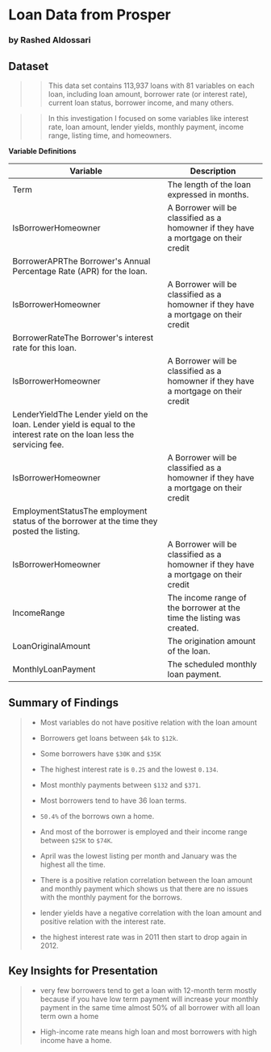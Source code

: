 # Loan Data from Prosper 

### by Rashed Aldossari


## Dataset

>>This data set contains 113,937 loans with 81 variables on each loan, including loan amount, borrower rate (or interest rate), current loan status, borrower income, and many others.

>> In this investigation I focused on some variables like interest rate, loan amount, lender yields, monthly payment, income range, listing time, and homeowners.

**Variable Definitions**

|Variable|Description|
|--------|-----------|
|Term|The length of the loan expressed in months.|
|IsBorrowerHomeowner|A Borrower will be classified as a homowner if they have a mortgage on their credit |profile or provide documentation confirming they are a homeowner.|
|BorrowerAPRThe Borrower's Annual Percentage Rate (APR) for the loan.|
|IsBorrowerHomeowner|A Borrower will be classified as a homowner if they have a mortgage on their credit |profile or provide documentation confirming they are a homeowner.|
|BorrowerRateThe Borrower's interest rate for this loan.|
|IsBorrowerHomeowner|A Borrower will be classified as a homowner if they have a mortgage on their credit |profile or provide documentation confirming they are a homeowner.|
|LenderYieldThe Lender yield on the loan. Lender yield is equal to the interest rate on the loan less the servicing fee.|
|IsBorrowerHomeowner|A Borrower will be classified as a homowner if they have a mortgage on their credit |profile or provide documentation confirming they are a homeowner.|
|EmploymentStatusThe employment status of the borrower at the time they posted the listing.|
|IsBorrowerHomeowner|A Borrower will be classified as a homowner if they have a mortgage on their credit |profile or provide documentation confirming they are a homeowner.|
|IncomeRange|The income range of the borrower at the time the listing was created.|
|LoanOriginalAmount|The origination amount of the loan.|
|MonthlyLoanPayment|The scheduled monthly loan payment.|

## Summary of Findings
>
> * Most variables do not have  positive relation with the loan amount
>
> * Borrowers get loans between `$4k` to `$12k`.
>
> * Some borrowers have `$30K` and `$35K`
>
> * The highest interest rate is `0.25` and the lowest `0.134`.
>
> * Most monthly payments between `$132` and `$371`.
>
> * Most borrowers tend to have 36 loan terms.
>
> * `50.4%` of the borrows own a home.
>
> * And most of the borrower is employed and their income range between `$25K` to `$74K`.
>
> * April was the lowest listing per month and January was the highest all the time.
>
> * There is a positive relation correlation between the loan amount and monthly payment which shows us that there are no issues with the monthly payment for the borrows.
>
> * lender yields have a negative correlation with the loan amount and positive relation with the interest rate.
>
> * the highest interest rate was in 2011 then start to drop again in 2012.
>
> 

## Key Insights for Presentation

> * very few borrowers tend to get a loan with 12-month term mostly because if you have low term payment will increase your monthly payment in the same time almost 50% of all borrower with all loan term own a home
>
>* High-income rate means high loan and most borrowers with high income have a home.
